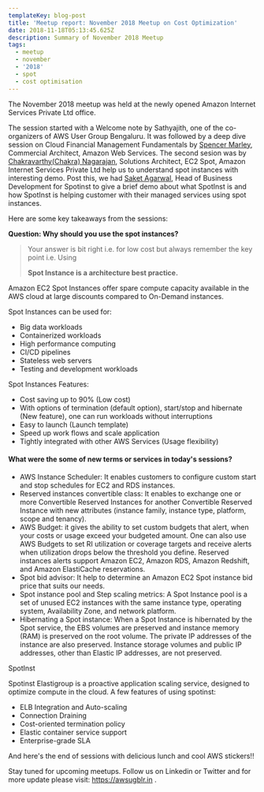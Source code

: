 ```yaml
---
templateKey: blog-post
title: 'Meetup report: November 2018 Meetup on Cost Optimization'
date: 2018-11-18T05:13:45.625Z
description: Summary of November 2018 Meetup
tags:
  - meetup
  - november
  - '2018'
  - spot
  - cost optimisation
---
```

The November 2018 meetup was held at the newly opened Amazon Internet Services Private Ltd office. 

The session started with a Welcome note by Sathyajith, one of the co-organizers of AWS User Group Bengaluru. It was followed by a deep dive session on Cloud Financial Management Fundamentals by [Spencer Marley](https://www.linkedin.com/in/spencermarley/), Commercial Architect, Amazon Web Services. The second sesion was by [Chakravarthy(Chakra) Nagarajan](https://www.linkedin.com/in/chakravarthy-nagarajan-7653311a/), Solutions Architect, EC2 Spot, Amazon Internet Services Private Ltd help us  to understand spot instances with interesting demo. Post this, we had [Saket Agarwal](https://www.linkedin.com/in/saket-agarwal-51254265/), Head of Business Development for Spotinst to give a brief demo about what SpotInst is and how SpotInst is helping customer with their managed services using spot instances.

Here are some key takeaways from the sessions:

**Question: Why should you use the spot instances?**

> Your answer is bit right i.e. for low cost but always remember the key point i.e. Using 
>
> **Spot Instance is a architecture best practice.**

Amazon EC2 Spot Instances offer spare compute capacity available in the AWS cloud at large discounts compared to On-Demand instances.

Spot Instances can be used for:

* Big data workloads
* Containerized workloads
* High performance computing
* CI/CD pipelines
* Stateless web servers
* Testing and development workloads

Spot Instances Features:

* Cost saving up to 90% (Low cost)
* With options of termination (default option), start/stop and hibernate (New feature), one can run workloads without interruptions 
* Easy to launch (Launch template)
* Speed up work flows and scale application
* Tightly integrated with other AWS Services (Usage flexibility)

#### What were the some of new terms or services in today's sessions?

* AWS Instance Scheduler: It enables customers to configure custom start and stop schedules for EC2 and RDS instances.
* Reserved instances convertible class:  It enables to exchange one or more Convertible Reserved Instances for another Convertible Reserved Instance with new attributes (instance family, instance type, platform, scope and tenancy).
* AWS Budget: it gives the ability to set custom budgets that alert, when your costs or usage exceed your budgeted amount. One can also use AWS Budgets to set RI utilization or coverage targets and receive alerts when utilization drops below the threshold you define. Reserved instances alerts support Amazon EC2, Amazon RDS, Amazon Redshift, and Amazon ElastiCache reservations.
* Spot bid advisor:  It help to determine an Amazon EC2 Spot instance bid price that suits our needs.
* Spot instance pool and Step scaling metrics: A Spot Instance pool is a set of unused EC2 instances with the same instance type, operating system, Availability Zone, and network platform. 
* Hibernating a Spot instance: When a Spot Instance is hibernated by the Spot service, the EBS volumes are preserved and instance memory (RAM) is preserved on the root volume. The private IP addresses of the instance are also preserved. Instance storage volumes and public IP addresses, other than Elastic IP addresses, are not preserved.

SpotInst

Spotinst Elastigroup is a proactive application scaling service, designed to optimize compute in the cloud. A few features of using spotinst:

* ELB Integration and Auto-scaling
* Connection Draining
* Cost-oriented termination policy
* Elastic container service support
* Enterprise-grade SLA

And here's the end of sessions with delicious lunch and cool AWS stickers!!

Stay tuned for upcoming meetups. Follow us on Linkedin or Twitter and for more update please visit:  https://awsugblr.in .
